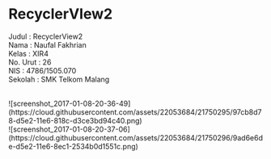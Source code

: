 # RecyclerVIew2

Judul     : RecyclerView2<br/>
Nama      : Naufal Fakhrian<br/>
Kelas     : XIR4<br/>
No. Urut  : 26<br/>
NIS       : 4786/1505.070<br/>
Sekolah   : SMK Telkom Malang<br/>

<br/>
![screenshot_2017-01-08-20-36-49](https://cloud.githubusercontent.com/assets/22053684/21750295/97cb8d78-d5e2-11e6-818c-d3ce3bd94c40.png)
<br/>
![screenshot_2017-01-08-20-37-06](https://cloud.githubusercontent.com/assets/22053684/21750296/9ad6e6de-d5e2-11e6-8ec1-2534b0d1551c.png)
